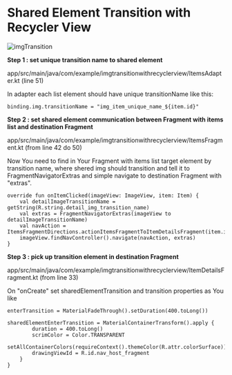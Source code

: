 # **Shared Element Transition with Recycler View**

![imgTransition](https://media.giphy.com/media/Oehu3jpjArEGlmZ4rr/giphy.gif)

**Step 1 : set unique transition name to shared element** 

app/src/main/java/com/example/imgtransitionwithrecyclerview/ItemsAdapter.kt (line 51)

In adapter each list element should have unique transitionName like this:

```
binding.img.transitionName = "img_item_unique_name_${item.id}"
```

**Step 2 : set shared element communication between Fragment with items list and destination Fragment** 

app/src/main/java/com/example/imgtransitionwithrecyclerview/ItemsFragment.kt (from line 42 do 50)

Now You need to find in Your Fragment with items list target element by transition name, where shered img should transition and tell it to FragmentNavigatorExtras and simple navigate to destination Fragment with "extras".

```
override fun onItemClicked(imageView: ImageView, item: Item) {
    val detailImageTransitionName = getString(R.string.detail_img_transition_name)
    val extras = FragmentNavigatorExtras(imageView to detailImageTransitionName)
    val navAction = ItemsFragmentDirections.actionItemsFragmentToItemDetailsFragment(item.id)
    imageView.findNavController().navigate(navAction, extras)
}
```

**Step 3 : pick up transition element in destination Fragment** 

app/src/main/java/com/example/imgtransitionwithrecyclerview/ItemDetailsFragment.kt (from line 33)

On "onCreate" set sharedElementTransition and transition properties as You like

```
enterTransition = MaterialFadeThrough().setDuration(400.toLong())

sharedElementEnterTransition = MaterialContainerTransform().apply {
        duration = 400.toLong()
        scrimColor = Color.TRANSPARENT
        setAllContainerColors(requireContext().themeColor(R.attr.colorSurface))
        drawingViewId = R.id.nav_host_fragment
    }
}

